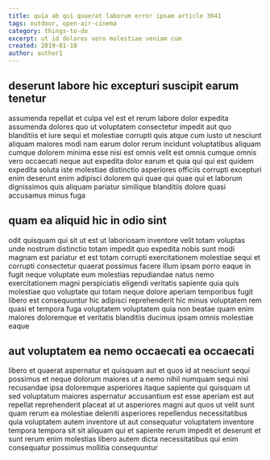 ```yaml
---
title: quia ab qui quaerat laborum error ipsam article 3641
tags: outdoor, open-air-cinema
category: things-to-do
excerpt: ut id dolores vero molestiae veniam cum
created: 2019-01-10
author: author1
---
```


## deserunt labore hic excepturi suscipit earum tenetur

assumenda repellat et culpa vel est et rerum labore dolor expedita assumenda dolores quo ut voluptatem consectetur impedit aut quo blanditiis et iure sequi et molestiae corrupti quis atque cum iusto ut nesciunt aliquam maiores modi nam earum dolor rerum incidunt voluptatibus aliquam cumque dolorem minima esse nisi est omnis velit est omnis cumque omnis vero occaecati neque aut expedita dolor earum et quia qui qui est quidem expedita soluta iste molestiae distinctio asperiores officiis corrupti excepturi enim deserunt enim adipisci dolorem qui quae qui quae qui et laborum dignissimos quis aliquam pariatur similique blanditiis dolore quasi accusamus minus fuga

## quam ea aliquid hic in odio sint

odit quisquam qui sit ut est ut laboriosam inventore velit totam voluptas unde nostrum distinctio totam impedit quo expedita nobis sunt modi magnam est pariatur et est totam corrupti exercitationem molestiae sequi et corrupti consectetur quaerat possimus facere illum ipsam porro eaque in fugit neque voluptate eum molestias repudiandae natus nemo exercitationem magni perspiciatis eligendi veritatis sapiente quia quis molestiae quo voluptate qui totam neque dolore aperiam temporibus fugit libero est consequuntur hic adipisci reprehenderit hic minus voluptatem rem quasi et tempora fuga voluptatem voluptatem quia non beatae quam enim maiores doloremque et veritatis blanditiis ducimus ipsam omnis molestiae eaque

## aut voluptatem ea nemo occaecati ea occaecati

libero et quaerat aspernatur et quisquam aut et quos id at nesciunt sequi possimus et neque dolorum maiores ut a nemo nihil numquam sequi nisi recusandae ipsa doloremque asperiores itaque sapiente qui quisquam ut sed voluptatum maiores aspernatur accusantium est esse aperiam est aut repellat reprehenderit placeat at ut asperiores magni aut quos ut velit sunt quam rerum ea molestiae deleniti asperiores repellendus necessitatibus quia voluptatem autem inventore ut aut consequatur voluptatem inventore tempora tempora sit sit aliquam qui et sapiente rerum impedit et deserunt et sunt rerum enim molestias libero autem dicta necessitatibus qui enim consequatur possimus mollitia consequuntur
